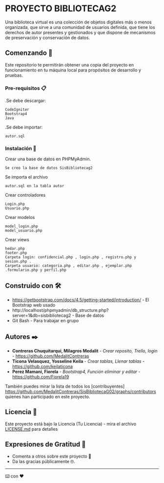 # PROYECTO BIBLIOTECAG2

Una biblioteca virtual  es una colección de objetos digitales más o menos organizada,  que sirve a una comunidad de usuarios definida, que tiene los derechos de autor presentes y gestionados y que dispone de mecanismos de preservación y conservación de datos.

## Comenzando 🚀

Este repositorio te permitirán obtener una copia del proyecto en funcionamiento en tu máquina local para propósitos de desarrollo y pruebas.

### Pre-requisitos 📋

.Se debe descargar:
```
CodeIgniter
Bootstrap4
Java
```
.Se debe importar:
```
autor.sql
```
### Instalación 🔧

Crear una base de datos en PHPMyAdmin.

```
Se creo la base de datos SisBibliotecag2
```

Se importa el archivo 
```
autor.sql en la tabla autor
```
Crear controladores
```
Login.php
Usuario.php
```
Crear modelos
```
model_login.php
model_usuario.php
```
Crear views
```
hedar.php
footer.php
Carpeta login: confidencial.php , login.php , registro.php y sesion.php .
Carpeta usuario: categoria.php , editar.php , ejemplar.php .formulario.php y perfil.php

```
## Construido con 🛠️

* https://getbootstrap.com/docs/4.5/getting-started/introduction/ - El Bootstrap web usado
* http://localhost/phpmyadmin/db_structure.php?server=1&db=sisbibliotecag2 - Base de datos
* Git Bash - Para trabajar en grupo

## Autores ✒️

* **Contreras Chuquitarqui, Milagros Medalit** - *Crear reposito, Trello, login* - https://github.com/MedalitContreras
* **Ticona Velasquez, Yosseline Keila** - *Crear tablas, Llenar tablas* - https://github.com/keilaticona
* **Perez Mamani, Fiorela** - *Bootstrap4, Función eliminar y editar* - https://github.com/Fiorela19

También puedes mirar la lista de todos los [contribuyentes] https://github.com/MedalitContreras/SisBibliotecaG02/graphs/contributors quienes han participado en este proyecto. 

## Licencia 📄

Este proyecto está bajo la Licencia (Tu Licencia) - mira el archivo [LICENSE.md](LICENSE.md) para detalles

## Expresiones de Gratitud 🎁

* Comenta a otros sobre este proyecto 📢
* Da las gracias públicamente 🤓.




---
⌨️ con ❤️ 
